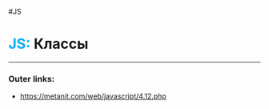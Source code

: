#JS
# <font color="#00b0f0">JS:</font> Классы
---
### Outer links:
- https://metanit.com/web/javascript/4.12.php